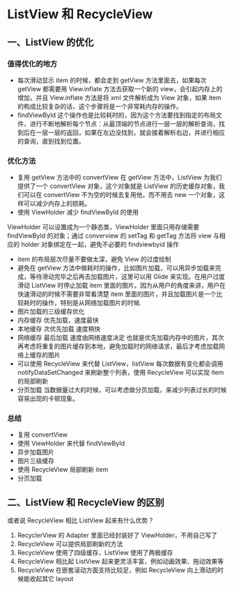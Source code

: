 # ListView 和 RecycleView

## 一、ListView 的优化

### 值得优化的地方

* 每次滑动显示 item 的时候，都会走到 getView 方法里面去，如果每次 getView 都需要用 View.inflate 方法去获取一个新的 view，会引起内存上的增加，并且 View.inflate 方法是将 xml 文件解析成为 View 对象，如果 item 的构成比较复杂的话，这个步骤将是一个非常耗内存的操作。
* findViewById 这个操作也是比较耗时的，因为这个方法要找到指定的布局文件，进行不断地解析每个节点：从最顶端的节点进行一层一层的解析查询，找到后在一层一层的返回，如果在左边没找到，就会接着解析右边，并进行相应的查询，直到找到位置。

### 优化方法

* 复用 getView 方法中的 convertView 在 getView 方法中，ListView 为我们提供了一个 convertView 对象，这个对象就是 ListView 的历史缓存对象，我们可以在 convertView 不为空的时候去复用他，而不用去 new 一个对象，这样可以减少内存上的损耗。
* 使用 ViewHolder 减少 findViewById 的使用

ViewHolder 可以设置成为一个静态类，ViewHolder 里面只用存储需要 findViewById 的对象；通过 converview 的 setTag 和 getTag 方法将 view 与相应的 holder 对象绑定在一起，避免不必要的 findviewbyid 操作

* item 的布局层次尽量不要做太深，避免 View 的过度绘制
* 避免在 getView 方法中做耗时的操作，比如图片加载，可以用异步加载来完成，等待滑动完毕之后再去加载图片，这里可以用 Glide 来实现。在用户过度滑动 ListView 时停止加载 item 里面的图片。因为从用户的角度来讲，用户在快速滑动的时候不需要非常看清楚 item 里面的图片，并且加载图片是一个比较耗时的操作，特别是从网络加载图片的时候.
* 图片加载的三级缓存优化
* 内存缓存 优先加载，速度最快
* 本地缓存 次优先加载 速度稍快
* 网络缓存 最后加载 速度由网络速度决定  也就是优先加载内存中的图片，其次再考虑将重复的图片缓存到本地，避免加载时的网络请求，最后才考虑加载网络上缓存的图片
* 可以使用 RecycleView 来代替 ListView，listView 每次数据有变化都会调用 notifyDataSetChanged 来刷新整个列表，使用 RecycleView 可以实现 item 的局部刷新
* 分页加载 当数据量过大的时候，可以考虑做分页加载，来减少列表过长的时候容易出现的卡顿现象。

### 总结

* 复用 convertView
* 使用 ViewHolder 来代替 findViewById
* 异步加载图片
* 图片三级缓存
* 使用 RecycleView 局部刷新 item
* 分页加载

## 二、ListView 和 RecycleView 的区别

或者说 RecycleView 相比 ListView 起来有什么优势？

1. RecyclerView 的 Adapter 里面已经封装好了 ViewHolder，不用自己写了
2. RecycleView 可以提供局部刷新的方法
3. RecycleView 使用了四级缓存，ListView 使用了两极缓存
4. RecycleView 相比起 ListView 起来更灵活丰富，例如动画效果、拖动效果等
5. RecycleView 在嵌套滚动方面支持比较足，例如 RecycleView 向上滑动的时候能收起其它 layout

